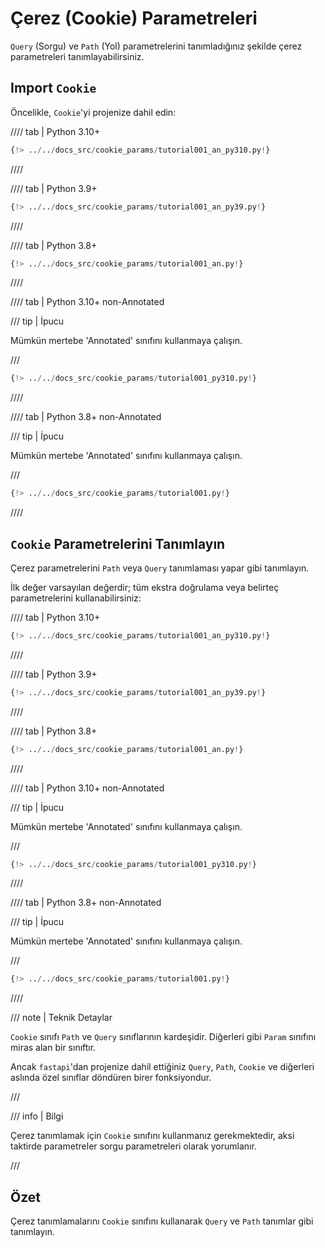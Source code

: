 # Çerez (Cookie) Parametreleri

`Query` (Sorgu) ve `Path` (Yol) parametrelerini tanımladığınız şekilde çerez parametreleri tanımlayabilirsiniz.

## Import `Cookie`

Öncelikle, `Cookie`'yi projenize dahil edin:

//// tab | Python 3.10+

```Python hl_lines="3"
{!> ../../docs_src/cookie_params/tutorial001_an_py310.py!}
```

////

//// tab | Python 3.9+

```Python hl_lines="3"
{!> ../../docs_src/cookie_params/tutorial001_an_py39.py!}
```

////

//// tab | Python 3.8+

```Python hl_lines="3"
{!> ../../docs_src/cookie_params/tutorial001_an.py!}
```

////

//// tab | Python 3.10+ non-Annotated

/// tip | İpucu

Mümkün mertebe 'Annotated' sınıfını kullanmaya çalışın.

///

```Python hl_lines="1"
{!> ../../docs_src/cookie_params/tutorial001_py310.py!}
```

////

//// tab | Python 3.8+ non-Annotated

/// tip | İpucu

Mümkün mertebe 'Annotated' sınıfını kullanmaya çalışın.

///

```Python hl_lines="3"
{!> ../../docs_src/cookie_params/tutorial001.py!}
```

////

## `Cookie` Parametrelerini Tanımlayın

Çerez parametrelerini `Path` veya `Query` tanımlaması yapar gibi tanımlayın.

İlk değer varsayılan değerdir; tüm ekstra doğrulama veya belirteç parametrelerini kullanabilirsiniz:

//// tab | Python 3.10+

```Python hl_lines="9"
{!> ../../docs_src/cookie_params/tutorial001_an_py310.py!}
```

////

//// tab | Python 3.9+

```Python hl_lines="9"
{!> ../../docs_src/cookie_params/tutorial001_an_py39.py!}
```

////

//// tab | Python 3.8+

```Python hl_lines="10"
{!> ../../docs_src/cookie_params/tutorial001_an.py!}
```

////

//// tab | Python 3.10+ non-Annotated

/// tip | İpucu

Mümkün mertebe 'Annotated' sınıfını kullanmaya çalışın.

///

```Python hl_lines="7"
{!> ../../docs_src/cookie_params/tutorial001_py310.py!}
```

////

//// tab | Python 3.8+ non-Annotated

/// tip | İpucu

Mümkün mertebe 'Annotated' sınıfını kullanmaya çalışın.

///

```Python hl_lines="9"
{!> ../../docs_src/cookie_params/tutorial001.py!}
```

////

/// note | Teknik Detaylar

`Cookie` sınıfı `Path` ve `Query` sınıflarının kardeşidir. Diğerleri gibi `Param` sınıfını miras alan bir sınıftır.

Ancak `fastapi`'dan projenize dahil ettiğiniz `Query`, `Path`, `Cookie` ve diğerleri aslında özel sınıflar döndüren birer fonksiyondur.

///

/// info | Bilgi

Çerez tanımlamak için `Cookie` sınıfını kullanmanız gerekmektedir, aksi taktirde parametreler sorgu parametreleri olarak yorumlanır.

///

## Özet

Çerez tanımlamalarını `Cookie` sınıfını kullanarak `Query` ve `Path` tanımlar gibi tanımlayın.
